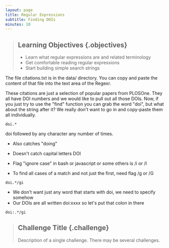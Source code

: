 ```yaml
---
layout: page
title: Regular Expressions
subtitle: Finding DOIs
minutes: 10
---
```

> ## Learning Objectives {.objectives}
>
> * Learn what regular expressions are and related terminology
> * Get comfortable reading regular expressions
> * Start building simple search strings

The file citations.txt is in the data/ directory.  You can copy and paste the content of that file into the text area of the Regexr.

These citations are just a selection of popular papers from PLOSOne.  They all have DOI numbers and we would like to pull out all those DOIs.  Now, if you just try to use the "find" function you can grab the word "doi", but what about the string after it?  We really don't want to go in and copy-paste them all individually.

~~~
doi.*
~~~
doi followed by any character any number of times.

* Also catches "doing"
* Doesn't catch capital letters DOI

* Flag "ignore case" in bash or javascript or some others is /i or /I
* To find all cases of a match and not just the first, need flag /g or /G

~~~
doi.*/gi
~~~

* We don't want just any word that starts with doi, we need to specify somehow
* Our DOIs are all written doi:xxxx so let's put that colon in there

~~~
doi:.*/gi
~~~



> ## Challenge Title {.challenge}
>
> Description of a single challenge.
> There may be several challenges.

